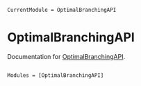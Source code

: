 ```@meta
CurrentModule = OptimalBranchingAPI
```

# OptimalBranchingAPI

Documentation for [OptimalBranchingAPI](https://github.com/ArrogantGao/OptimalBranchingAPI.jl).

```@index
```

```@autodocs
Modules = [OptimalBranchingAPI]
```
